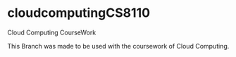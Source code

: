 # cloudcomputingCS8110
Cloud Computing CourseWork

This Branch was made to be used with the coursework of Cloud Computing.
